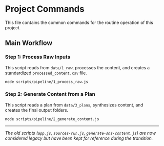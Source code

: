 # Project Commands

This file contains the common commands for the routine operation of this project.

## Main Workflow

### Step 1: Process Raw Inputs
This script reads from `data/1_raw`, processes the content, and creates a standardized `processed_content.csv` file.
```bash
node scripts/pipeline/1_process_raw.js
```

### Step 2: Generate Content from a Plan
This script reads a plan from `data/3_plans`, synthesizes content, and creates the final output folders.
```bash
node scripts/pipeline/2_generate_content.js
```

---
*The old scripts (`app.js`, `sources-run.js`, `generate-sns-content.js`) are now considered legacy but have been kept for reference during the transition.*
